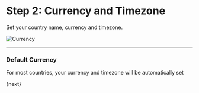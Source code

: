 # Step 2: Currency and Timezone

Set your country name, currency and timezone.

<img alt="Currency" class="screenshot" src="assets/img/setup-wizard/step-2.png">

---

### Default Currency

For most countries, your currency and timezone will be automatically set

{next}

